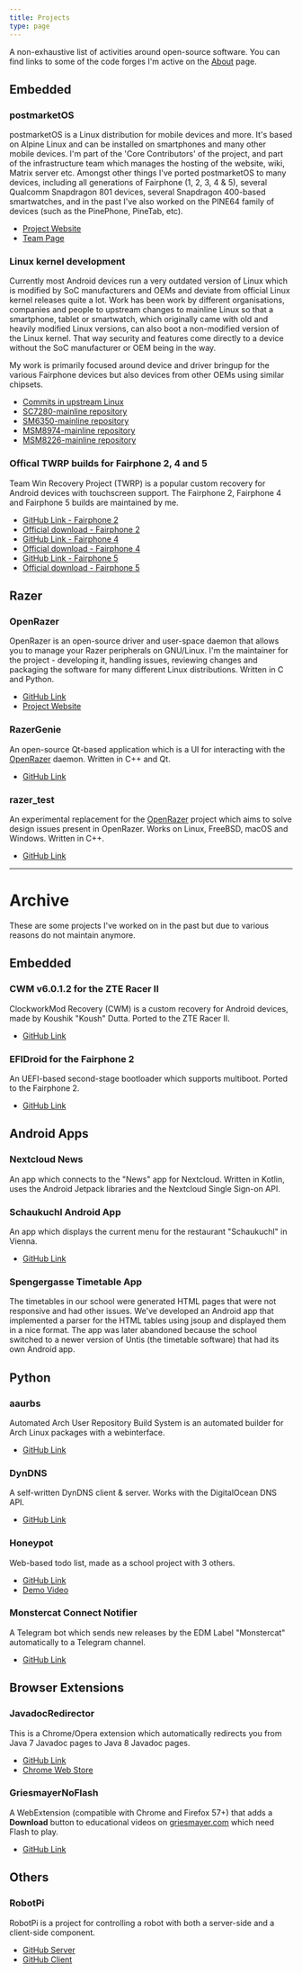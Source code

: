 ```yaml
---
title: Projects
type: page
---
```


A non-exhaustive list of activities around open-source software. You can find links to some of the code forges I'm active on the [About](/about/) page.

## Embedded

### postmarketOS

postmarketOS is a Linux distribution for mobile devices and more. It's based on Alpine Linux and can be installed on smartphones and many other mobile devices.
I'm part of the 'Core Contributors' of the project, and part of the infrastructure team which manages the hosting of the website, wiki, Matrix server etc.
Amongst other things I've ported postmarketOS to many devices, including all generations of Fairphone (1, 2, 3, 4 & 5), several Qualcomm Snapdragon 801 devices, several Snapdragon 400-based smartwatches, and in the past I've also worked on the PINE64 family of devices (such as the PinePhone, PineTab, etc).

* [Project Website](https://postmarketos.org/)
* [Team Page](https://postmarketos.org/core-contributors/#luca-weiss-z3ntu)

### Linux kernel development

Currently most Android devices run a very outdated version of Linux which is modified by SoC manufacturers and OEMs and deviate from official Linux kernel releases quite a lot. Work has been work by different organisations, companies and people to upstream changes to mainline Linux so that a smartphone, tablet or smartwatch, which originally came with old and heavily modified Linux versions, can also boot a non-modified version of the Linux kernel. That way security and features come directly to a device without the SoC manufacturer or OEM being in the way.

My work is primarily focused around device and driver bringup for the various Fairphone devices but also devices from other OEMs using similar chipsets.

* [Commits in upstream Linux](https://git.kernel.org/pub/scm/linux/kernel/git/torvalds/linux.git/log/?qt=author&q=Luca+Weiss)
* [SC7280-mainline repository](https://github.com/sc7280-mainline/linux)
* [SM6350-mainline repository](https://github.com/sm6350-mainline/linux)
* [MSM8974-mainline repository](https://github.com/msm8974-mainline/linux)
* [MSM8226-mainline repository](https://github.com/msm8226-mainline/linux)

### Offical TWRP builds for Fairphone 2, 4 and 5

Team Win Recovery Project (TWRP) is a popular custom recovery for Android devices with touchscreen support. The Fairphone 2, Fairphone 4 and Fairphone 5 builds are maintained by me.

* [GitHub Link - Fairphone 2](https://github.com/TeamWin/android_device_fairphone_FP2)
* [Official download - Fairphone 2](https://twrp.me/fairphone/fairphone2.html)
* [GitHub Link - Fairphone 4](https://github.com/TeamWin/android_device_fairphone_FP4)
* [Official download - Fairphone 4](https://twrp.me/fairphone/fairphone4.html)
* [GitHub Link - Fairphone 5](https://github.com/TeamWin/android_device_fairphone_FP5)
* [Official download - Fairphone 5](https://twrp.me/fairphone/fairphone5.html)

## Razer

### OpenRazer

OpenRazer is an open-source driver and user-space daemon that allows you to manage your Razer peripherals on GNU/Linux. I'm the maintainer for the project - developing it, handling issues, reviewing changes and packaging the software for many different Linux distributions. Written in C and Python.

* [GitHub Link](https://github.com/openrazer/openrazer)
* [Project Website](https://openrazer.github.io/)

### RazerGenie

An open-source Qt-based application which is a UI for interacting with the [OpenRazer](#openrazer) daemon. Written in C++ and Qt.

* [GitHub Link](https://github.com/z3ntu/RazerGenie)

### razer_test

An experimental replacement for the [OpenRazer](#openrazer) project which aims to solve design issues present in OpenRazer. Works on Linux, FreeBSD, macOS and Windows. Written in C++.

* [GitHub Link](https://github.com/z3ntu/razer_test)

---

# Archive

These are some projects I've worked on in the past but due to various reasons do not maintain anymore.

## Embedded

### CWM v6.0.1.2 for the ZTE Racer II

ClockworkMod Recovery (CWM) is a custom recovery for Android devices, made by Koushik "Koush" Dutta. Ported to the ZTE Racer II.

* [GitHub Link](https://github.com/z3ntu/android_device_zte_racer2)

### EFIDroid for the Fairphone 2

An UEFI-based second-stage bootloader which supports multiboot. Ported to the Fairphone 2.

* [GitHub Link](https://github.com/efidroid/device/tree/fairphone/fp2)

## Android Apps

### Nextcloud News

An app which connects to the "News" app for Nextcloud. Written in Kotlin, uses the Android Jetpack libraries and the Nextcloud Single Sign-on API.

### Schaukuchl Android App

An app which displays the current menu for the restaurant "Schaukuchl" in Vienna.

* [GitHub Link](https://github.com/z3ntu/Schaukuchl)

### Spengergasse Timetable App

The timetables in our school were generated HTML pages that were not responsive and had other issues. We've developed an Android app that implemented a parser for the HTML tables using jsoup and displayed them in a nice format. The app was later abandoned because the school switched to a newer version of Untis (the timetable software) that had its own Android app.

## Python

### aaurbs

Automated Arch User Repository Build System is an automated builder for Arch Linux packages with a webinterface.

* [GitHub Link](https://github.com/z3ntu/aaurbs)

### DynDNS

A self-written DynDNS client & server. Works with the DigitalOcean DNS API.

* [GitHub Link](https://github.com/z3ntu/DynDNS)

### Honeypot

Web-based todo list, made as a school project with 3 others.

* [GitHub Link](https://github.com/MadeInSpengergasse/Honeypot)
* [Demo Video](https://youtu.be/8HdV2xxItIM)

### Monstercat Connect Notifier

A Telegram bot which sends new releases by the EDM Label "Monstercat" automatically to a Telegram channel.

* [GitHub Link](https://github.com/z3ntu/MonstercatConnectNotifier)

## Browser Extensions

### JavadocRedirector

This is a Chrome/Opera extension which automatically redirects you from Java 7 Javadoc pages to Java 8 Javadoc pages.

* [GitHub Link](https://github.com/z3ntu/JavadocRedirector)
* [Chrome Web Store](https://chrome.google.com/webstore/detail/javadoc-redirector/pkpckmephcfffdfjemgnekclglhpkcom)

### GriesmayerNoFlash

A WebExtension (compatible with Chrome and Firefox 57+) that adds a **Download** button to educational videos on [griesmayer.com](http://griesmayer.com/) which need Flash to play.

* [GitHub Link](https://github.com/z3ntu/GriesmayerNoFlash)

## Others

### RobotPi

RobotPi is a project for controlling a robot with both a server-side and a client-side component.

* [GitHub Server](https://github.com/z3ntu/robotpi_server)
* [GitHub Client](https://github.com/z3ntu/robotpi_client_android)

